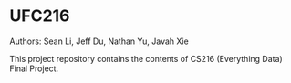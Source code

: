# UFC216

Authors: Sean Li, Jeff Du, Nathan Yu, Javah Xie

This project repository contains the contents of CS216 (Everything Data) Final Project. 
